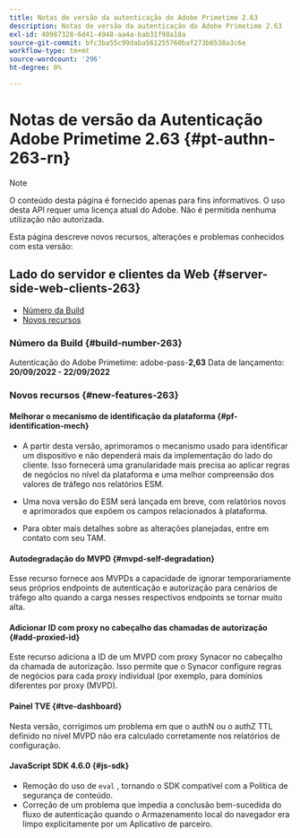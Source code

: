 ```yaml
---
title: Notas de versão da autenticação do Adobe Primetime 2.63
description: Notas de versão da autenticação do Adobe Primetime 2.63
exl-id: 40987328-6d41-4948-aa4a-bab31f98a18a
source-git-commit: bfc3ba55c99daba561255760baf273b6538a3c6e
workflow-type: tm+mt
source-wordcount: '296'
ht-degree: 0%

---
```


# Notas de versão da Autenticação Adobe Primetime 2.63 {#pt-authn-263-rn}

>[!NOTE]
>
>O conteúdo desta página é fornecido apenas para fins informativos. O uso desta API requer uma licença atual do Adobe. Não é permitida nenhuma utilização não autorizada.

Esta página descreve novos recursos, alterações e problemas conhecidos com esta versão:

## Lado do servidor e clientes da Web {#server-side-web-clients-263}

* [Número da Build](#build-number)
* [Novos recursos](#new-features)

### Número da Build {#build-number-263}

Autenticação do Adobe Primetime: adobe-pass-**2,63**
Data de lançamento: **20/09/2022 - 22/09/2022**

### Novos recursos {#new-features-263}

#### Melhorar o mecanismo de identificação da plataforma {#pf-identification-mech}

* A partir desta versão, aprimoramos o mecanismo usado para identificar um dispositivo e não dependerá mais da implementação do lado do cliente. Isso fornecerá uma granularidade mais precisa ao aplicar regras de negócios no nível da plataforma e uma melhor compreensão dos valores de tráfego nos relatórios ESM.

* Uma nova versão do ESM será lançada em breve, com relatórios novos e aprimorados que expõem os campos relacionados à plataforma.

* Para obter mais detalhes sobre as alterações planejadas, entre em contato com seu TAM.

#### Autodegradação do MVPD {#mvpd-self-degradation}

Esse recurso fornece aos MVPDs a capacidade de ignorar temporariamente seus próprios endpoints de autenticação e autorização para cenários de tráfego alto quando a carga nesses respectivos endpoints se tornar muito alta.


#### Adicionar ID com proxy no cabeçalho das chamadas de autorização {#add-proxied-id}

Este recurso adiciona a ID de um MVPD com proxy Synacor no cabeçalho da chamada de autorização. Isso permite que o Synacor configure regras de negócios para cada proxy individual (por exemplo, para domínios diferentes por proxy (MVPD).


#### Painel TVE {#tve-dashboard}

Nesta versão, corrigimos um problema em que o authN ou o authZ TTL definido no nível MVPD não era calculado corretamente nos relatórios de configuração.


#### JavaScript SDK 4.6.0 {#js-sdk}

* Remoção do uso de `eval` , tornando o SDK compatível com a Política de segurança de conteúdo.
* Correção de um problema que impedia a conclusão bem-sucedida do fluxo de autenticação quando o Armazenamento local do navegador era limpo explicitamente por um Aplicativo de parceiro.
